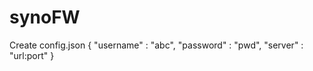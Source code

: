 # synoFW

Create config.json
{
   "username" : "abc",
   "password" : "pwd",
   "server" : "url:port"
}

